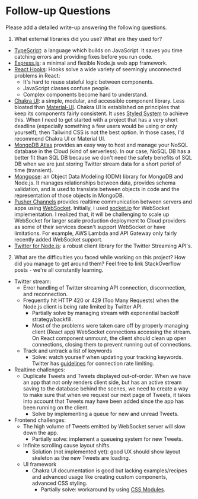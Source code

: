 # Follow-up Questions

Please add a detailed write-up answering the following questions.

1. What external libraries did you use? What are they used for?

- [TypeScript](https://www.typescriptlang.org/): a language which builds on JavaScript. It saves you time catching errors and providing fixes before you run code.
- [Express.js](https://expressjs.com/): a minimal and flexible Node.js web app framework.
- [React Hooks](https://reactjs.org/docs/hooks-intro.html): Hooks solve a wide variety of seemingly unconnected problems in React:
  - It's hard to reuse stateful logic between components.
  - JavaScript classes confuse people.
  - Complex components become hard to understand.
- [Chakra UI](https://chakra-ui.com/): a simple, modular, and accessible component library. Less bloated than [Material-UI](https://material-ui.com/). Chakra UI is established on principles that keep its components fairly consistent. It uses [Styled System](https://styled-system.com/) to achieve this. When I need to get started with a project that has a very short deadline (especially something a few users would be using or only yourself), then Tailwind CSS is not the best option. In those cases, I'd recommend Chakra UI or Material UI.
- [MongoDB Atlas](https://www.mongodb.com/cloud/atlas) provides an easy way to host and manage your NoSQL database in the Cloud (kind of serverless). In our case, NoSQL DB has a better fit than SQL DB because we don't need the safety benefits of SQL DB when we are just storing Twitter stream data for a short periof of time (transient).
- [Mongoose](https://mongoosejs.com/): an Object Data Modeling (ODM) library for MongoDB and Node.js. It manages relationships between data, provides schema validation, and is used to translate between objects in code and the representation of those objects in MongoDB.
- [Pusher Channels](https://pusher.com/channels) provides realtime communication between servers and apps using [WebSocket](https://en.wikipedia.org/wiki/WebSocket). Initially, I used [socket.io](https://socket.io/) for WebSocket implementation. I realized that, it will be challenging to scale up WebSocket for larger scale production deployment to Cloud providers as some of their services doesn't support WebSocket or have limitations. For example, AWS Lambda and API Gateway only fairly recently added WebSocket support.
- [Twitter for Node.js](https://github.com/desmondmorris/node-twitter): a robust client library for the Twitter Streaming API's.

2. What are the difficulties you faced while working on this project? How did you manage to get around them? Feel free to link StackOverflow posts - we're all constantly learning.

- Twitter stream:
  - Error handling of Twitter streaming API connection, disconnection, and reconnection.
  - Frequently hit HTTP 420 or 429 (Too Many Requests) when the Node.js client is being rate limited by Twitter API.
    - Partially solve by managing stream with exponential backoff strategy/backfill.
    - Most of the problems were taken care off by properly managing client (React app) WebSocket connections accessing the stream. On React component unmount, the client should clean up open connections, closing them to prevent running out of connections.
  - Track and untrack a list of keywords
    - Solve: watch yourself when updating your tracking keywords. Twitter has [guidelines](https://developer.twitter.com/en/docs/basics/rate-limiting) for connection rate limiting.
- Realtime challenges:
  - Duplicate Tweets and Tweets displayed out-of-order. When we have an app that not only renders client side, but has an active stream saving to the database behind the scenes, we need to create a way to make sure that when we request our next page of Tweets, it takes into account that Tweets may have been added since the app has been running on the client.
    - Solve by implementing a queue for new and unread Tweets.
- Frontend challenges:
  - The high volume of Tweets emitted by WebSocket server will slow down the app.
    - Partially solve: implement a queueing system for new Tweets.
  - Infinite scrolling cause layout shifts.
    - Solution (not implemented yet): good UX should show layout skeleton as the new Tweets are loading.
  - UI framework
    - Chakra UI documentation is good but lacking examples/recipes and advanced usage like creating custom components, advanced CSS styling.
      - Partially solve: workaround by using [CSS Modules](https://create-react-app.dev/docs/adding-a-css-modules-stylesheet/).
